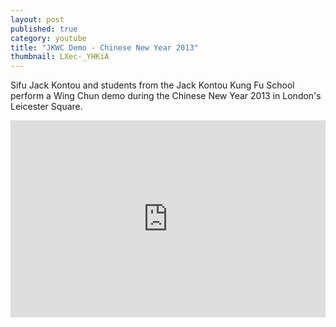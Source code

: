 ```yaml
---
layout: post
published: true
category: youtube
title: "JKWC Demo - Chinese New Year 2013"
thumbnail: LXec-_YHKiA
---
```



Sifu Jack Kontou and students from the Jack Kontou Kung Fu School perform a Wing Chun demo during the Chinese New Year 2013 in London's Leicester Square.

<iframe width="100%" height="315px" src="https://www.youtube.com/embed/LXec-_YHKiA?rel=0&amp;showinfo=0" frameborder="0" allowfullscreen></iframe>
